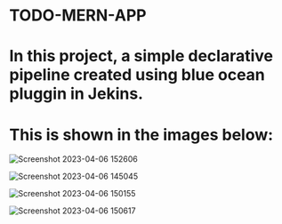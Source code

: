 # TODO-MERN-APP

# In this project, a simple declarative pipeline created using blue ocean pluggin in Jekins.

# This is shown in the images below:

![Screenshot 2023-04-06 152606](https://user-images.githubusercontent.com/123246875/230408192-44742ce2-0335-42af-b6ae-1d6ed6bbabe0.png)

![Screenshot 2023-04-06 145045](https://user-images.githubusercontent.com/123246875/230400591-2d89fdfd-3bbc-415e-9508-23703f264d21.png)

![Screenshot 2023-04-06 150155](https://user-images.githubusercontent.com/123246875/230401990-1f7705fc-07f2-485a-9dea-6509c1a27dfe.png)

![Screenshot 2023-04-06 150617](https://user-images.githubusercontent.com/123246875/230402442-55f3d268-07d3-4871-a5e1-04c2ac7d5c9a.png)


